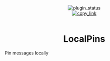 <!--
	* This file was autogenerated
	* If you want to change anything, do so in the readmes.mjs file
	* https://github.com/Gabe616/VendettaPlugins/edit/main/readmes.mjs
-->

<div align="center">
	<img alt="plugin_status" src="https://img.shields.io/badge/plugin_status-unfinished-9399b2?style=for-the-badge&labelColor=1e1e2e" />
	<br/>
	<a href="https://vendetta.nexpid.xyz/local-pins">
		<img alt="copy_link" src="https://img.shields.io/badge/copy_link-1e1e2e?style=for-the-badge" />
	</a>
</div>
<br/>
<div align="center">
	<h1>LocalPins</h1>
</div>

Pin messages locally